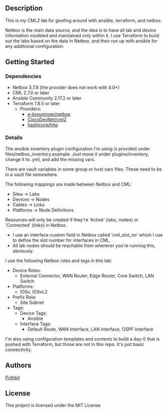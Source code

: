 ## Description

This is my CML2 lab for goofing around with ansible, terraform, and netbox. 

Netbox is the main data source, and the idea is to have all lab and device information modeled and maintained only within it. I use Terraform to build out the labs based on the data in Netbox, and then run up with ansible for any additional configuration.

## Getting Started

### Dependencies

* Netbox 3.7.8 (the provider does not work with 4.0+)
* CML 2.7.0 or later
* Ansible Community 2.17.2 or later
* Terraform 1.8.5 or later
   * Providers:
       * [e-breuninger/netbox](https://registry.terraform.io/providers/e-breuninger/netbox/latest)
       * [CiscoDevNet/cml2](https://registry.terraform.io/providers/CiscoDevNet/cml2/latest)
       * [hashicorp/http](https://registry.terraform.io/providers/hashicorp/http/latest)

### Details

The ansible inventory plugin configuration I'm using is provided under files/netbox_inventory.example. Just move it under plugins/inventory, change it to .yml, and add the missing vars.

There are vault variables in some group or host vars files. These need to be in a vault file somewhere.

The following mappings are made between Netbox and CML:
* Sites -> Labs
* Devices -> Nodes
* Cables -> Links
* Platforms -> Node Definitions

Resources will only be created if they're 'Active' (labs, nodes) or 'Connected' (links) in Netbox.

* I use an interface custom field in Netbox called 'cml_slot_no' which I use to define the slot number for interfaces in CML.
* All lab nodes should be reachable from wherever you're running this, obviously.

I use the following Netbox roles and tags in this lab:
* Device Roles:
  * External Connector, WAN Router, Edge Router, Core Switch, LAN Switch
* Platforms:
  * IOSv, IOSvL2
* Prefix Role:
  * Site Subnet
* Tags:
  * Device Tags:
    * Ansible
  * Interface Tags:
    * Default Route, WAN Interface, LAN Interface, OSPF Interface

I'm also using configuration templates and contexts to build a day-0 that is pushed with Terraform, but those are not in this repo. It's just basic connectivity.

## Authors

[Pythbit](https://github.com/pythbit)

## License

This project is licensed under the MIT License
